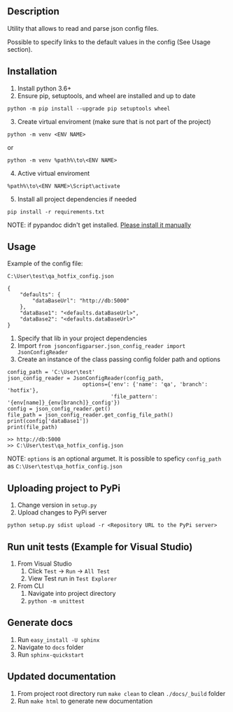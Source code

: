 ## Description

Utility that allows to read and parse json config files.

Possible to specify links to the default values in the config (See Usage section).

## Installation

1. Install python 3.6+
2. Ensure pip, setuptools, and wheel are installed and up to date
   
`python -m pip install --upgrade pip setuptools wheel`
 
3. Create virtual enviroment (make sure that is not part of the project)

`python -m venv <ENV NAME>`

or 

`python -m venv %path%\to\<ENV NAME>`

4. Active virtual enviroment

`%path%\to\<ENV NAME>\Script\activate`

5. Install all project dependencies if needed

`pip install -r requirements.txt`

NOTE: if pypandoc didn't get installed. [Please install it manually](https://pypi.python.org/pypi/pypandoc)


## Usage

Example of the config file:

```
C:\User\test\qa_hotfix_config.json

{
    "defaults": {
        "dataBaseUrl": "http://db:5000"
    },
    "dataBase1": "<defaults.dataBaseUrl>",
    "dataBase2": "<defaults.dataBaseUrl>"
}
```

1. Specify that lib in your project dependencies
2. Import `from jsonconfigparser.json_config_reader import JsonConfigReader`
3. Create an instance of the class passing config folder path and options

```
config_path = 'C:\User\test'
json_config_reader = JsonConfigReader(config_path,
                        options={'env': {'name': 'qa', 'branch': 'hotfix'},
                                 'file_pattern': '{env[name]}_{env[branch]}_config'})
config = json_config_reader.get()
file_path = json_config_reader.get_config_file_path()
print(config['dataBase1'])
print(file_path)

>> http://db:5000
>> C:\User\test\qa_hotfix_config.json
```

NOTE: `options` is an optional argumet. It is possible to speficy `config_path` as `C:\User\test\qa_hotfix_config.json`


## Uploading project to PyPi

1. Change version in `setup.py`
2. Upload changes to PyPi server

`python setup.py sdist upload -r <Repository URL to the PyPi server>`


## Run unit tests (Example for Visual Studio)

1. From Visual Studio
   1. Click `Test` -> `Run` -> `All Test`
   2. View Test run in `Test Explorer`
2. From CLI
   1. Navigate into project directory 
   2. `python -m unittest`

## Generate docs

1. Run `easy_install -U sphinx`
2. Navigate to `docs` folder
3. Run `sphinx-quickstart`


## Updated documentation

1. From project root directory run `make clean` to clean `./docs/_build` folder
2. Run `make html` to generate new documentation